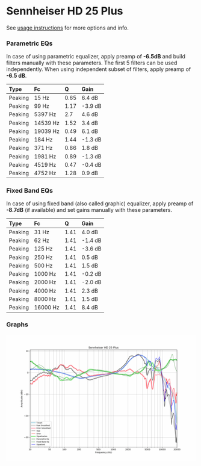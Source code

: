 # Sennheiser HD 25 Plus
See [usage instructions](https://github.com/jaakkopasanen/AutoEq#usage) for more options and info.

### Parametric EQs
In case of using parametric equalizer, apply preamp of **-6.5dB** and build filters manually
with these parameters. The first 5 filters can be used independently.
When using independent subset of filters, apply preamp of **-6.5 dB**.

| Type    | Fc       |    Q | Gain    |
|:--------|:---------|:-----|:--------|
| Peaking | 15 Hz    | 0.65 | 6.4 dB  |
| Peaking | 99 Hz    | 1.17 | -3.9 dB |
| Peaking | 5397 Hz  | 2.7  | 4.6 dB  |
| Peaking | 14539 Hz | 1.52 | 3.4 dB  |
| Peaking | 19039 Hz | 0.49 | 6.1 dB  |
| Peaking | 184 Hz   | 1.44 | -1.3 dB |
| Peaking | 371 Hz   | 0.86 | 1.8 dB  |
| Peaking | 1981 Hz  | 0.89 | -1.3 dB |
| Peaking | 4519 Hz  | 0.47 | -0.4 dB |
| Peaking | 4752 Hz  | 1.28 | 0.9 dB  |

### Fixed Band EQs
In case of using fixed band (also called graphic) equalizer, apply preamp of **-8.7dB**
(if available) and set gains manually with these parameters.

| Type    | Fc       |    Q | Gain    |
|:--------|:---------|:-----|:--------|
| Peaking | 31 Hz    | 1.41 | 4.0 dB  |
| Peaking | 62 Hz    | 1.41 | -1.4 dB |
| Peaking | 125 Hz   | 1.41 | -3.6 dB |
| Peaking | 250 Hz   | 1.41 | 0.5 dB  |
| Peaking | 500 Hz   | 1.41 | 1.5 dB  |
| Peaking | 1000 Hz  | 1.41 | -0.2 dB |
| Peaking | 2000 Hz  | 1.41 | -2.0 dB |
| Peaking | 4000 Hz  | 1.41 | 2.3 dB  |
| Peaking | 8000 Hz  | 1.41 | 1.5 dB  |
| Peaking | 16000 Hz | 1.41 | 8.4 dB  |

### Graphs
![](./Sennheiser%20HD%2025%20Plus.png)